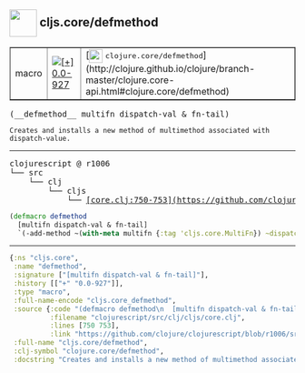 ## <img width="48px" valign="middle" src="http://i.imgur.com/Hi20huC.png"> cljs.core/defmethod

 <table border="1">
<tr>
<td>macro</td>
<td><a href="https://github.com/cljsinfo/api-refs/tree/0.0-927"><img valign="middle" alt="[+] 0.0-927" src="https://img.shields.io/badge/+-0.0--927-lightgrey.svg"></a> </td>
<td>
[<img height="24px" valign="middle" src="http://i.imgur.com/1GjPKvB.png"> <samp>clojure.core/defmethod</samp>](http://clojure.github.io/clojure/branch-master/clojure.core-api.html#clojure.core/defmethod)
</td>
</tr>
</table>

 <samp>
(__defmethod__ multifn dispatch-val & fn-tail)<br>
</samp>

```
Creates and installs a new method of multimethod associated with dispatch-value. 
```

---

 <pre>
clojurescript @ r1006
└── src
    └── clj
        └── cljs
            └── <ins>[core.clj:750-753](https://github.com/clojure/clojurescript/blob/r1006/src/clj/cljs/core.clj#L750-L753)</ins>
</pre>

```clj
(defmacro defmethod
  [multifn dispatch-val & fn-tail]
  `(-add-method ~(with-meta multifn {:tag 'cljs.core.MultiFn}) ~dispatch-val (fn ~@fn-tail)))
```


---

```clj
{:ns "cljs.core",
 :name "defmethod",
 :signature ["[multifn dispatch-val & fn-tail]"],
 :history [["+" "0.0-927"]],
 :type "macro",
 :full-name-encode "cljs.core_defmethod",
 :source {:code "(defmacro defmethod\n  [multifn dispatch-val & fn-tail]\n  `(-add-method ~(with-meta multifn {:tag 'cljs.core.MultiFn}) ~dispatch-val (fn ~@fn-tail)))",
          :filename "clojurescript/src/clj/cljs/core.clj",
          :lines [750 753],
          :link "https://github.com/clojure/clojurescript/blob/r1006/src/clj/cljs/core.clj#L750-L753"},
 :full-name "cljs.core/defmethod",
 :clj-symbol "clojure.core/defmethod",
 :docstring "Creates and installs a new method of multimethod associated with dispatch-value. "}

```
